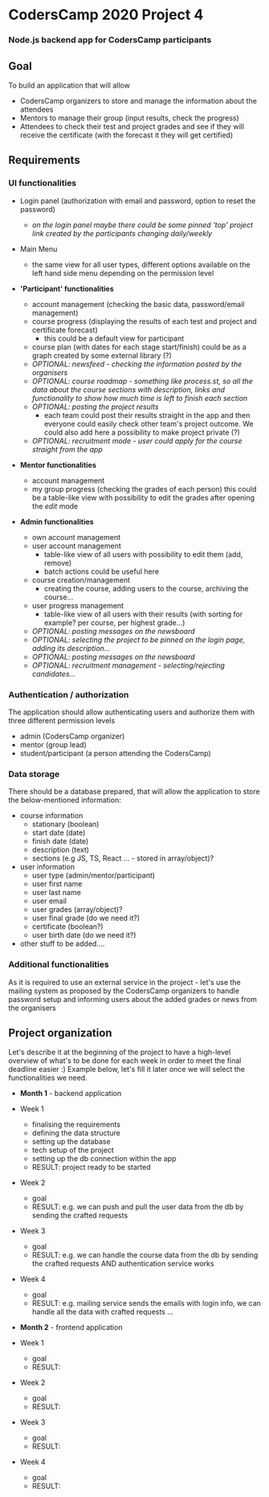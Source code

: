 # CodersCamp 2020 Project 4 
### Node.js backend app for CodersCamp participants

## Goal

To build an application that will allow 
- CodersCamp organizers to store and manage the information about the attendees
- Mentors to manage their group (input results, check the progress)
- Attendees to check their test and project grades and see if they will receive the certificate (with the forecast it they will get certified)

## Requirements

### UI functionalities

- Login panel (authorization with email and password, option to reset the password)
    - *on the login panel maybe there could be some pinned 'top' project link created by the participants changing daily/weekly*
- Main Menu
    - the same view for all user types, different options available on the left hand side menu depending on the permission level

- **'Participant' functionalities**
    - account management (checking the basic data, password/email management)
    - course progress (displaying the results of each test and project and certificate forecast)
        - this could be a default view for participant
    - course plan (with dates for each stage start/finish) could be as a graph created by some external library (?)
    - *OPTIONAL: newsfeed - checking the information posted by the organisers*
    - *OPTIONAL: course roadmap - something like process.st, so all the data about the course sections with description, links and functionality to show how much time is left to finish each section*
    - *OPTIONAL: posting the project results*
        - each team could post their results straight in the app and then everyone could easily check other team's project outcome. We could also add here a possibility to make project private (?)
    - *OPTIONAL: recruitment mode - user could apply for the course straight from the app*

- **Mentor functionalities**
    - account management
    - my group progress (checking the grades of each person) this could be a table-like view with possibility to edit the grades after opening the *edit* mode

- **Admin functionalities**
    - own account management
    - user account management
        - table-like view of all users with possibility to edit them (add, remove)
        - batch actions could be useful here
    - course creation/management
        - creating the course, adding users to the course, archiving the course...
    - user progress management
        - table-like view of all users with their results (with sorting for example? per course, per highest grade...)
    - *OPTIONAL: posting messages on the newsboard*
    - *OPTIONAL: selecting the project to be pinned on the login page, adding its description...*
    - *OPTIONAL: posting messages on the newsboard*
    - *OPTIONAL: recruitment management - selecting/rejecting candidates...*

### Authentication / authorization
The application should allow authenticating users and authorize them with three different permission levels
- admin (CodersCamp organizer)
- mentor (group lead)
- student/participant (a person attending the CodersCamp)

### Data storage
There should be a database prepared, that will allow the application to store the below-mentioned information:
- course information
    - stationary (boolean)
    - start date (date)
    - finish date (date)
    - description (text)
    - sections (e.g JS, TS, React ... - stored in array/object)?
- user information
   - user type (admin/mentor/participant)
   - user first name
   - user last name
   - user email
   - user grades (array/object)?
   - user final grade (do we need it?)
   - certificate (boolean?)
   - user birth date (do we need it?)
- other stuff to be added....

### Additional functionalities
As it is required to use an external service in the project - let's use the mailing system as proposed by the CodersCamp organizers to handle password setup and informing users about the added grades or news from the organisers


## Project organization
Let's describe it at the beginning of the project to have a high-level overview of what's to be done for each week in order to meet the final deadline easier :) Example below, let's fill it later once we will select the functionalities we need.

- **Month 1** - backend application
- Week 1
    - finalising the requirements
    - defining the data structure
    - setting up the database
    - tech setup of the project
    - setting up the db connection within the app
    - RESULT: project ready to be started
- Week 2
    - goal
    - RESULT: e.g. we can push and pull the user data from the db by sending the crafted requests
- Week 3
    - goal 
    - RESULT: e.g. we can handle the course data from the db by sending the crafted requests AND authentication service works
- Week 4
    - goal
    - RESULT: e.g. mailing service sends the emails with login info, we can handle all the data with crafted requests ...

- **Month 2** - frontend application
- Week 1
    - goal  
    - RESULT:  
- Week 2
    - goal
    - RESULT:
- Week 3
    - goal
    - RESULT:
- Week 4
    - goal
    - RESULT:
